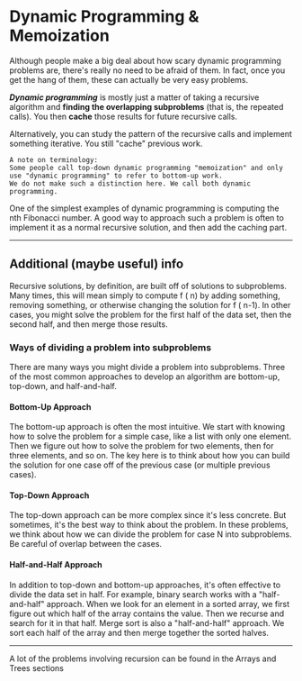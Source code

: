 # Dynamic Programming & Memoization

Although people make a big deal about how scary dynamic programming problems are, there's really no need to be afraid of them.
In fact, once you get the hang of them, these can actually be very easy problems.

***Dynamic programming*** is mostly just a matter of taking a recursive algorithm and **finding the overlapping subproblems** (that is, the repeated calls).
You then **cache** those results for future recursive calls.

Alternatively, you can study the pattern of the recursive calls and implement something iterative. You still "cache" previous work.

    A note on terminology: 
    Some people call top-down dynamic programming "memoization" and only use "dynamic programming" to refer to bottom-up work.
    We do not make such a distinction here. We call both dynamic programming.

One of the simplest examples of dynamic programming is computing the nth Fibonacci number.
A good way to approach such a problem is often to implement it as a normal recursive solution, and then add the caching part.

---

## Additional (maybe useful) info

Recursive solutions, by definition, are built off of solutions to subproblems. Many times, this will mean simply to compute f ( n) by adding something, removing something, or otherwise changing the solution for f ( n-1). In other cases, you might solve the problem for the first half of the data set, then the second half, and then merge those results.

### Ways of dividing a problem into subproblems

There are many ways you might divide a problem into subproblems. Three of the most common approaches to develop an algorithm are bottom-up, top-down, and half-and-half.

#### Bottom-Up Approach

The bottom-up approach is often the most intuitive. We start with knowing how to solve the problem for a simple case, like a list with only one element. Then we figure out how to solve the problem for two elements, then for three elements, and so on. The key here is to think about how you can build the solution for one case off of the previous case (or multiple previous cases).

#### Top-Down Approach

The top-down approach can be more complex since it's less concrete. But sometimes, it's the best way to think about the problem.
In these problems, we think about how we can divide the problem for case N into subproblems. Be careful of overlap between the cases.

#### Half-and-Half Approach

In addition to top-down and bottom-up approaches, it's often effective to divide the data set in half.
For example, binary search works with a "half-and-half" approach. When we look for an element in a sorted array, we first figure out which half of the array contains the value. Then we recurse and search for it in that half.
Merge sort is also a "half-and-half" approach. We sort each half of the array and then merge together the sorted halves.

---

A lot of the problems involving recursion can be found in the Arrays and Trees sections
